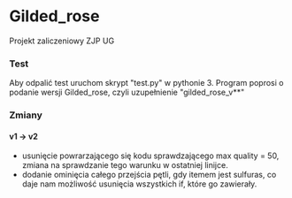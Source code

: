 # Gilded_rose
Projekt zaliczeniowy ZJP UG

### Test
Aby odpalić test uruchom skrypt "test.py" w pythonie 3.
Program poprosi o podanie wersji Gilded_rose, czyli uzupełnienie
"gilded_rose_v**"

### Zmiany
#### v1 -> v2
* usunięcie powrarzającego się kodu sprawdzającego max quality = 50, zmiana na sprawdzanie tego warunku w ostatniej linijce.
* dodanie ominięcia całego przejścia pętli, gdy itemem jest sulfuras, co daje nam możliwość usunięcia wszystkich if, które go zawierały.
